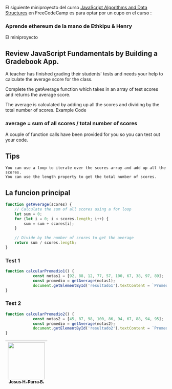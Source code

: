 El siguiente miniproyecto del curso [JavaScript Algorithms and Data Structures](https://www.freecodecamp.org/learn/javascript-algorithms-and-data-structures-v8/) en FreeCodeCamp es para optar por un cupo en el curso : 

### Aprende ethereum de la mano de Ethkipu & Henry

El miniproyecto

## Review JavaScript Fundamentals by Building a Gradebook App.

A teacher has finished grading their students' tests and needs your help to calculate the average score for the class.

Complete the getAverage function which takes in an array of test scores and returns the average score.

The average is calculated by adding up all the scores and dividing by the total number of scores.
Example Code

### average = sum of all scores / total number of scores

A couple of function calls have been provided for you so you can test out your code.

## Tips

    You can use a loop to iterate over the scores array and add up all the scores.
    You can use the length property to get the total number of scores.

## La funcion principal

```javascript
function getAverage(scores) {
    // Calculate the sum of all scores using a for loop
    let sum = 0;
    for (let i = 0; i < scores.length; i++) {
        sum = sum + scores[i];
    }
    
    // Divide by the number of scores to get the average
    return sum / scores.length;
}
```

### Test 1

```javascript
function calcularPromedio1() {
            const notas1 = [92, 88, 12, 77, 57, 100, 67, 38, 97, 89];
            const promedio = getAverage(notas1);
            document.getElementById('resultado1').textContent = `Promedio: ${promedio.toFixed(2)}`;
}
```

### Test 2

```javascript
function calcularPromedio2() {
            const notas2 = [45, 87, 98, 100, 86, 94, 67, 88, 94, 95];
            const promedio = getAverage(notas2);
            document.getElementById('resultado2').textContent = `Promedio: ${promedio.toFixed(2)}`;
}
```


| [<img src="https://avatars.githubusercontent.com/u/123877201?v=4" width=115><br><sub>Jesus H. Parra B.</sub>](https://github.com/ing-jhparra)
| :---: |